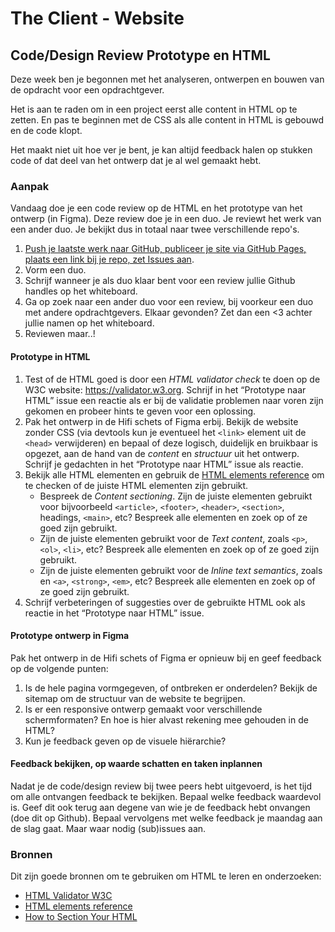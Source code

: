# The Client - Website

## Code/Design Review Prototype en HTML

Deze week ben je begonnen met het analyseren, ontwerpen en bouwen van de opdracht voor een opdrachtgever. 

Het is aan te raden om in een project eerst alle content in HTML op te zetten. En pas te beginnen met de CSS als alle content in HTML is gebouwd en de code klopt.

Het maakt niet uit hoe ver je bent, je kan altijd feedback halen op stukken code of dat deel van het ontwerp dat je al wel gemaakt hebt. 



### Aanpak

Vandaag doe je een code review op de HTML en het prototype van het ontwerp (in Figma). Deze review doe je in een duo. Je reviewt het werk van een ander duo. Je bekijkt dus in totaal naar twee verschillende repo's. 

1. [Push je laatste werk naar GitHub, publiceer je site via GitHub Pages, plaats een link bij je repo, zet Issues aan](https://github.com/fdnd-task/the-client-website/blob/main/docs/prototyping.md#en-wat-nu-voor-komende-vrijdag).
2. Vorm een duo. 
3. Schrijf wanneer je als duo klaar bent voor een review jullie Github handles op het whiteboard.
4. Ga op zoek naar een ander duo voor een review, bij voorkeur een duo met andere opdrachtgevers. Elkaar gevonden? Zet dan een <3 achter jullie namen op het whiteboard. 
5. Reviewen maar..! 


#### Prototype in HTML

1. Test of de HTML goed is door een _HTML validator check_ te doen op de W3C website: https://validator.w3.org. Schrijf in het “Prototype naar HTML” issue een reactie als er bij de validatie problemen naar voren zijn gekomen en probeer hints te geven voor een oplossing.
2. Pak het ontwerp in de Hifi schets of Figma erbij. Bekijk de website zonder CSS (via devtools kun je eventueel het `<link>` element uit de `<head>` verwijderen) en bepaal of deze logisch, duidelijk en bruikbaar is opgezet, aan de hand van de _content_ en _structuur_ uit het ontwerp. Schrijf je gedachten in het “Prototype naar HTML” issue als reactie.
3. Bekijk alle HTML elementen en gebruik de [HTML elements reference](https://developer.mozilla.org/en-US/docs/Web/HTML/Element) om te checken of de juiste HTML elementen zijn gebruikt.
   - Bespreek de *Content sectioning*. Zijn de juiste elementen gebruikt voor bijvoorbeeld `<article>`, `<footer>`, `<header>`, `<section>`,  headings, `<main>`, etc? Bespreek alle elementen en zoek op of ze goed zijn gebruikt.
   - Zijn de juiste elementen gebruikt voor de *Text content*, zoals `<p>`, `<ol>`, `<li>`, etc? Bespreek alle elementen en zoek op of ze goed zijn gebruikt. 
   - Zijn de juiste elementen gebruikt voor de *Inline text semantics*, zoals  en `<a>`, `<strong>`, `<em>`, etc? Bespreek alle elementen en zoek op of ze goed zijn gebruikt. 
4. Schrijf verbeteringen of suggesties over de gebruikte HTML ook als reactie in het “Prototype naar HTML” issue.


#### Prototype ontwerp in Figma

Pak het ontwerp in de Hifi schets of Figma er opnieuw bij en geef feedback op de volgende punten:
1.  Is de hele pagina vormgegeven, of ontbreken er onderdelen? Bekijk de sitemap om de structuur van de website te begrijpen.
2.  Is er een responsive ontwerp gemaakt voor verschillende schermformaten? En hoe is hier alvast rekening mee gehouden in de HTML?
3.  Kun je feedback geven op de visuele hiërarchie?

#### Feedback bekijken, op waarde schatten en taken inplannen

Nadat je de code/design review bij twee peers hebt uitgevoerd, is het tijd om alle ontvangen feedback te bekijken. Bepaal welke feedback waardevol is. Geef dit ook terug aan degene van wie je de feedback hebt onvangen (doe dit op Github). Bepaal vervolgens met welke feedback je maandag aan de slag gaat. Maar waar nodig (sub)issues aan. 

### Bronnen

Dit zijn goede bronnen om te gebruiken om HTML te leren en onderzoeken: 

- [HTML Validator W3C](https://validator.w3.org)
- [HTML elements reference](https://developer.mozilla.org/en-US/docs/Web/HTML/Element)
- [How to Section Your HTML](https://css-tricks.com/how-to-section-your-html/)


